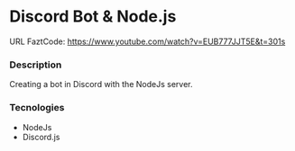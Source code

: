 # Discord Bot & Node.js


URL FaztCode: https://www.youtube.com/watch?v=EUB777JJT5E&t=301s

### Description

Creating a bot in Discord with the NodeJs server.

### Tecnologies

* NodeJs
* Discord.js
